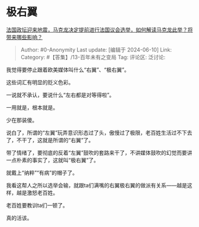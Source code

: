 # 极右翼
[法国政坛迎来地震，马克龙决定提前进行法国议会选举，如何解读马克龙此举？将带来哪些影响？](https://www.zhihu.com/question/658537407/answer/3525810035)

> Author: #0-Anonymity
> Last update: [编辑于 2024-06-10]
> Link:
> Category: #【答集】/13-百年未有之变局 
> Tag: 
> 评论区:
> 泛讨论:

我觉得要停止跟着欧美媒体叫什么“右翼”、“极右翼”。

这些词汇有明显的贬义色彩。

一说就不承认，要说什么“左右都是对等得啦”。

一用就是，根本就是。

少在那装傻。

说白了，所谓的“左翼”玩弄意识形态过了头，傲慢过了极限，老百姓生活过不下去了，不干了，这就是所谓的“右翼”了。

带了情绪了，要彻底的反着“左翼”鼓吹的套路来干了，不讲媒体鼓吹的幻觉而要讲一点朴素的事实了，这就叫“极右翼”了。

就戴上“纳粹”“有病”的帽子了。

我看这帮人之所以选举会输，就跟ta们满嘴的右翼极右翼的做派有关系——越是这样，越是激怒老百姓。

老百姓要教训ta们一顿了。

真的活该。